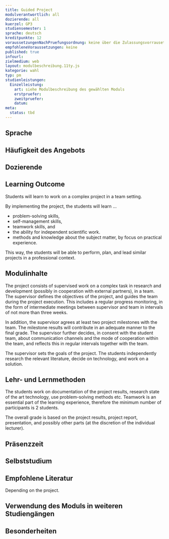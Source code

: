 ```yaml
---
title: Guided Project
modulverantwortlich: all
dozierende: all
kuerzel: GP3
studiensemester: 1
sprache: deutsch
kreditpunkte: 12
voraussetzungenNachPruefungsordnung: keine über die Zulassungsvorrausetzungen zum Studium hinausgehenden
empfohleneVoraussetzungen: keine
published: true
infourl: 
zielmedium: web
layout: modulbeschreibung.11ty.js
kategorie: wahl
typ: pm
studienleistungen:
  Einzelleistung:
    art: siehe Modulbeschreibung des gewählten Moduls
    erstpruefer: 
    zweitpruefer: 
    datum:
meta:
  status: tbd    
---
```


## Sprache

## Häufigkeit des Angebots

## Dozierende

## Learning Outcome
Students will learn to work on a complex project in a team setting. 

By implementing the project, the students will learn ...
* problem-solving skills, 
* self-management skills, 
* teamwork skills, and 
* the ability for independent scientific work. 
* methods and knowledge about the subject matter, by focus on practical experience.

This way, the students will be able to perform, plan, and lead similar projects in a professional context. 
  


## Modulinhalte

The project consists of supervised work on a complex task in research and development (possibly in cooperation with external partners), in a team. The supervisor defines the objectives of the project, and guides the team during the project execution. This includes a regular progress monitoring, in the form of intermediate meetings between supervisor and team in intervals 
of not more than three weeks.
 
In addition, the supervisor agrees at least two project milestones with the team. The milestone results will contribute in an adequate manner to the final grade. The supervisor further decides, in consent with the student team, about communication channels and the mode of cooperation within the team, and reflects this in regular intervals together with the
team.  

The supervisor sets the goals of the project. The students independently research the relevant literature, decide on technology, and work on a solution.

## Lehr- und Lernmethoden

The students work on documentation of the project results, research state of the art technology, use problem-solving methods etc. Teamwork is an essential part of the learning experience, therefore the minimum number of participants is 2 students.

The overall grade is based on the project results, project report, presentation, and possibly other parts (at the discretion of the individual lecturer). 

## Präsenzzeit

## Selbststudium

## Empfohlene Literatur

Depending on the project.

## Verwendung des Moduls in weiteren Studiengängen

## Besonderheiten
